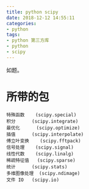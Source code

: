 ```yaml
---
title: python scipy
date: 2018-12-12 14:55:11
categories:
- python
tags:
- python 第三方库
- python
- scipy
---
```

如题。

<!--more-->

# 所带的包

	特殊函数 	(scipy.special)
	积分 		(scipy.integrate)
	最优化		 (scipy.optimize)
	插值 		(scipy.interpolate)
	傅立叶变换	 (scipy.fftpack)
	信号处理 	(scipy.signal)
	线性代数 	(scipy.linalg)
	稀疏特征值 	(scipy.sparse)
	统计 		(scipy.stats)
	多维图像处理 	(scipy.ndimage)
	文件 IO 	(scipy.io)
	
# 

